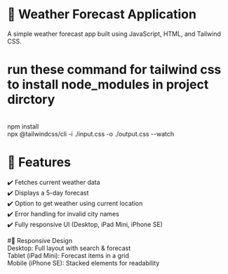 # 📌 Weather Forecast Application

<p>A simple weather forecast app built using JavaScript, HTML, and Tailwind CSS.</p>


# run these command  for tailwind css to install node_modules in project dirctory
<br>
npm install
<br>
npx @tailwindcss/cli -i ./input.css -o ./output.css --watch 

# 🚀 Features
✔️ Fetches current weather data
<br>
✔️ Displays a 5-day forecast
<br>
✔️ Option to get weather using current location
<br>
✔️ Error handling for invalid city names
<br>
✔️ Fully responsive UI (Desktop, iPad Mini, iPhone SE)


#📱 Responsive Design
<br>
Desktop: Full layout with search & forecast
<br>
Tablet (iPad Mini): Forecast items in a grid
<br>
Mobile (iPhone SE): Stacked elements for readability
<br>
